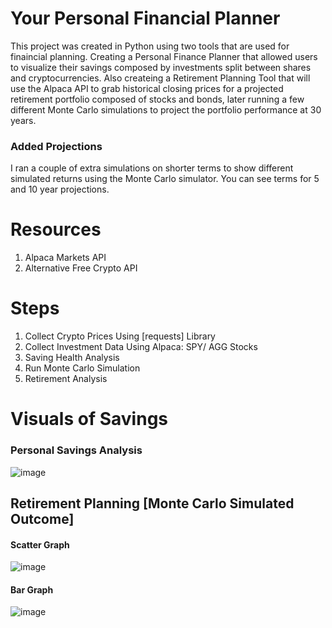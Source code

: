 # Your Personal Financial Planner
This project was created in Python using two tools that are used for finaincial planning. Creating a Personal Finance Planner that allowed users to visualize their savings composed by investments split between shares and cryptocurrencies. 
Also createing a Retirement Planning Tool that will use the Alpaca API to grab historical closing prices for a projected retirement portfolio composed of stocks and bonds, later running a few different Monte Carlo simulations to project the portfolio performance at 30 years. 
### Added Projections
I ran a couple of extra simulations on shorter terms to show different simulated returns using the Monte Carlo simulator. You can see terms for 5 and 10 year projections.

# Resources
1. Alpaca Markets API
2. Alternative Free Crypto API

# Steps
1. Collect Crypto Prices Using [requests] Library
2. Collect Investment Data Using Alpaca: SPY/ AGG Stocks
3. Saving Health Analysis
4. Run Monte Carlo Simulation
5. Retirement Analysis

# Visuals of Savings
### Personal Savings Analysis
![image](https://user-images.githubusercontent.com/80294571/123560764-46436e80-d772-11eb-8bc7-455eccfa59d3.png)

## Retirement Planning [Monte Carlo Simulated Outcome]
#### Scatter Graph
![image](https://user-images.githubusercontent.com/80294571/123560841-cc5fb500-d772-11eb-88de-8548d81697d9.png)

#### Bar Graph
![image](https://user-images.githubusercontent.com/80294571/123560890-1a74b880-d773-11eb-8ee7-572c0ef7ece9.png)
